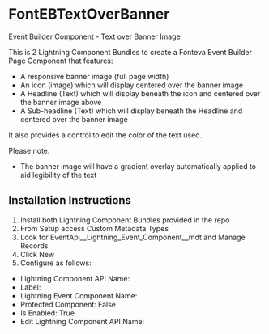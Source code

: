 # FontEBTextOverBanner

Event Builder Component - Text over Banner Image

This is 2 Lightning Component Bundles to create a Fonteva Event Builder Page Component that features:
 - A responsive banner image (full page width)
 - An icon (image) which will display centered over the banner image 
 - A Headline (Text) which will display beneath the icon and centered over the banner image above
 - A Sub-headline (Text) which will display beneath the Headline and centered over the banner image
 
It also provides a control to edit the color of the text used.
 
Please note:
 - The banner image will have a gradient overlay automatically applied to aid legibility of the text
  
## Installation Instructions
 1) Install both Lightning Component Bundles provided in the repo
 2) From Setup access Custom Metadata Types
 3) Look for EventApi__Lightning_Event_Component__mdt and Manage Records
 4) Click New
 5) Configure as follows:
  - Lightning Component API Name: 
  - Label:
  - Lightning Event Component Name:
  - Protected Component: False
  - Is Enabled: True
  - Edit Lightning Component API Name:

